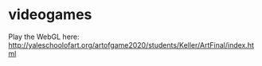# videogames

Play the WebGL here: http://yaleschoolofart.org/artofgame2020/students/Keller/ArtFinal/index.html
